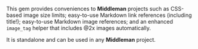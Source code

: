 This gem provides conveniences to **Middleman** projects such as CSS-based image
size limits; easy-to-use Markdown link references (including title!);
easy-to-use Markdown image references; and an enhanced `image_tag` helper
that includes @2x images automatically.

It is standalone and can be used in any **Middleman** project.
